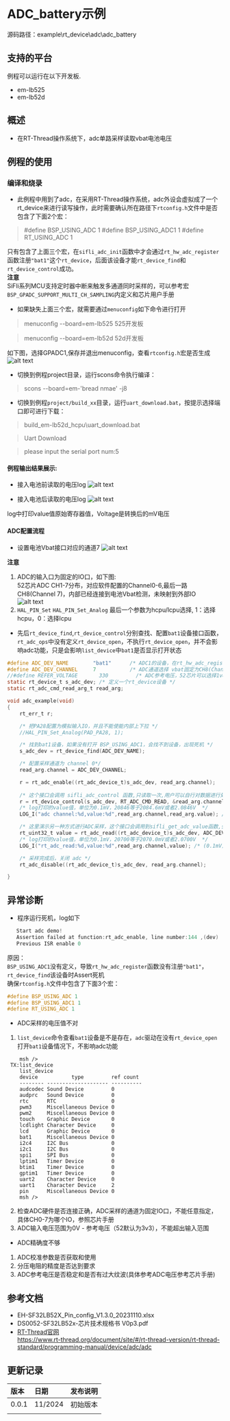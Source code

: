 # ADC_battery示例
源码路径：example\rt_device\adc\adc_battery
## 支持的平台
例程可以运行在以下开发板.
* em-lb525
* em-lb52d


## 概述
* 在RT-Thread操作系统下，adc单路采样读取vbat电池电压

## 例程的使用
### 编译和烧录
* 此例程中用到了adc，在采用RT-Thread操作系统，adc外设会虚拟成了一个rt_device来进行读写操作，此时需要确认所在路径下`rtconfig.h`文件中是否包含了下面2个宏：

> #define BSP_USING_ADC 1
> #define BSP_USING_ADC1 1
> #define RT_USING_ADC 1

只有包含了上面三个宏，在`sifli_adc_init`函数中才会通过`rt_hw_adc_register`函数注册`"bat1"`这个`rt_device`，后面该设备才能`rt_device_find`和`rt_device_control`成功。<br>
**注意**<br>
SiFli系列MCU支持定时器中断来触发多通道同时采样的，可以参考宏`BSP_GPADC_SUPPORT_MULTI_CH_SAMPLING`内定义和芯片用户手册
* 如果缺失上面三个宏，就需要通过`menuconfig`如下命令进行打开  

> menuconfig --board=em-lb525       525开发板

> menuconfig --board=em-lb52d       52d开发板


如下图，选择GPADC1,保存并退出menuconfig，查看`rtconfig.h`宏是否生成
![alt text](assets/MENUCONFIG_ADC.png)
* 切换到例程project目录，运行scons命令执行编译：

> scons --board=em-'bread nmae' -j8

* 切换到例程`project/build_xx`目录，运行`uart_download.bat`，按提示选择端口即可进行下载：

> build_em-lb52d_hcpu\uart_download.bat

>Uart Download

>please input the serial port num:5

#### 例程输出结果展示:
* 接入电池前读取的电压log
![alt text](assets/beffer.png)


* 接入电池后读取的电压log
![alt text](assets/last.png)

log中打印value值原始寄存器值，Voltage是转换后的mV电压


#### ADC配置流程

* 设置电池Vbat接口对应的通道7
![alt text](assets/1.png)

**注意**  
1. ADC的输入口为固定的IO口，如下图:<br>52芯片ADC CH1-7分布，对应软件配置的Channel0-6,最后一路CH8(Channel 7)，内部已经连接到电池Vbat检测，未映射到外部IO<br>
![alt text](assets/ADC_MAP.png)
1. `HAL_PIN_Set` `HAL_PIN_Set_Analog` 最后一个参数为hcpu/lcpu选择, 1：选择hcpu，0：选择lcpu<br>


* 先后`rt_device_find`,`rt_device_control`分别查找、配置`bat1`设备接口函数，
`rt_adc_ops`中没有定义`rt_device_open`，不执行`rt_device_open`，并不会影响adc功能，只是会影响`list_device`中`bat1`是否显示打开状态
```c
#define ADC_DEV_NAME        "bat1"      /* ADC1的设备，在rt_hw_adc_register函数内已注册，不能随便修改 */
#define ADC_DEV_CHANNEL     7           /* ADC通道选择 vbat固定为CH8(Channel 7) */
//#define REFER_VOLTAGE       330         /* ADC参考电压，52芯片可以选择1v8或者3v3，目前接口没有开放，固定为3V3 */
static rt_device_t s_adc_dev; /* 定义一个rt_device设备 */
static rt_adc_cmd_read_arg_t read_arg;

void adc_example(void)
{
    rt_err_t r;

    /* 把PA28配置为模拟输入IO，并且不能使能内部上下拉 */
    //HAL_PIN_Set_Analog(PAD_PA28, 1);

    /* 找到bat1设备，如果没有打开 BSP_USING_ADC1，会找不到设备，出现死机 */
    s_adc_dev = rt_device_find(ADC_DEV_NAME);

    /* 配置采样通道为 channel 0*/
    read_arg.channel = ADC_DEV_CHANNEL;

    r = rt_adc_enable((rt_adc_device_t)s_adc_dev, read_arg.channel);
    
    /* 这个接口会调用 sifli_adc_control 函数,只读取一次,用户可以自行对数据进行处理 */   
    r = rt_device_control(s_adc_dev, RT_ADC_CMD_READ, &read_arg.channel);
    /* log打印的value值，单位为0.1mV，20846等于2084.6mV或者2.0846V  */
    LOG_I("adc channel:%d,value:%d",read_arg.channel,read_arg.value); /* (0.1mV), 20846 is 2084.6mV or 2.0846V */

    /* 这里演示另一种方式进行ADC采样，这个接口会调用到sifli_get_adc_value函数,会进行默认22次平均  */
    rt_uint32_t value = rt_adc_read((rt_adc_device_t)s_adc_dev, ADC_DEV_CHANNEL);
    /* log打印的value值，单位为0.1mV，20700等于2070.0mV或者2.0700V  */
    LOG_I("rt_adc_read:%d,value:%d",read_arg.channel,value); /* (0.1mV), 20700 is 2070mV or 2.070V */

    /* 采样完成后，关闭 adc */
    rt_adc_disable((rt_adc_device_t)s_adc_dev, read_arg.channel);

}
```


## 异常诊断
* 程序运行死机，log如下
```c
   Start adc demo!
   Assertion failed at function:rt_adc_enable, line number:144 ,(dev)
   Previous ISR enable 0
```
原因：  
`BSP_USING_ADC1`没有定义，导致`rt_hw_adc_register`函数没有注册`"bat1"`，`rt_device_find`该设备时Assert死机  
确保`rtconfig.h`文件中包含了下面3个宏：
```c
#define BSP_USING_ADC 1
#define BSP_USING_ADC1 1
#define RT_USING_ADC 1
```
* ADC采样的电压值不对

1. `list_device`命令查看`bat1`设备是不是存在，`adc`驱动在没有`rt_device_open`打开`bat1`设备情况下，不影响adc功能
```
    msh />
 TX:list_device
    list_device
    device           type         ref count
    -------- -------------------- ----------
    audcodec Sound Device         0       
    audprc   Sound Device         0       
    rtc      RTC                  0       
    pwm3     Miscellaneous Device 0       
    pwm2     Miscellaneous Device 0       
    touch    Graphic Device       0       
    lcdlight Character Device     0       
    lcd      Graphic Device       0       
    bat1     Miscellaneous Device 0       
    i2c4     I2C Bus              0       
    i2c1     I2C Bus              0       
    spi1     SPI Bus              0       
    lptim1   Timer Device         0       
    btim1    Timer Device         0       
    gptim1   Timer Device         0       
    uart2    Character Device     0       
    uart1    Character Device     2       
    pin      Miscellaneous Device 0       
    msh />
```
2. 检查ADC硬件是否连接正确，ADC采样的通道为固定IO口，不能任意指定，具体CH0-7为哪个IO，参照芯片手册  
3. ADC输入电压范围为0V - 参考电压（52默认为3v3），不能超出输入范围  
* ADC精确度不够
1. ADC校准参数是否获取和使用
2. 分压电阻的精度是否达到要求
3. ADC参考电压是否稳定和是否有过大纹波(具体参考ADC电压参考芯片手册) 


## 参考文档
* EH-SF32LB52X_Pin_config_V1.3.0_20231110.xlsx
* DS0052-SF32LB52x-芯片技术规格书 V0p3.pdf
* [RT-Thread官网](https://www.rt-thread.org/document/site/#/rt-thread-version/rt-thread-standard/programming-manual/device/adc/adc)<br>
https://www.rt-thread.org/document/site/#/rt-thread-version/rt-thread-standard/programming-manual/device/adc/adc
## 更新记录
|版本 |日期   |发布说明 |
|:---|:---|:---|
|0.0.1 |11/2024 |初始版本 |
| | | |
